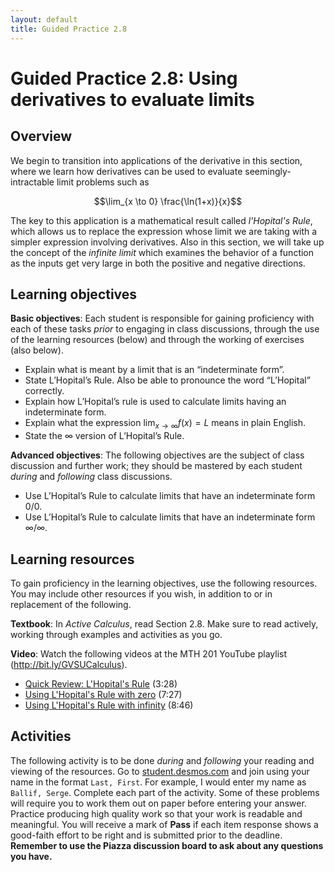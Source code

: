 ```yaml
---
layout: default
title: Guided Practice 2.8
---
```


# Guided Practice 2.8: Using derivatives to evaluate limits

## Overview

We begin to transition into applications of the derivative in this section, where we learn how derivatives can be used to evaluate seemingly-intractable limit problems such as

$$\lim_{x \to 0} \frac{\ln(1+x)}{x}$$

The key to this application is a mathematical result called *l'Hopital's Rule*, which allows us to replace the expression whose limit we are taking with a simpler expression involving derivatives. Also in this section, we will take up the concept of the *infinite limit* which examines the behavior of a function as the inputs get very large in both the positive and negative directions.

## Learning objectives

__Basic objectives__: Each student is responsible for gaining proficiency with each of these tasks _prior_ to engaging in class discussions, through the use of the learning resources (below) and through the working of exercises (also below).

- Explain what is meant by a limit that is an “indeterminate form”.
- State L’Hopital’s Rule. Also be able to pronounce the word “L’Hopital” correctly.
- Explain how L’Hopital’s rule is used to calculate limits having an indeterminate form.
- Explain what the expression $\displaystyle{\lim_{x \to \infty} f(x) = L}$ means in plain English.  
- State the $\infty$ version of L’Hopital’s Rule.

__Advanced objectives__: The following objectives are the subject of class discussion and further work; they should be mastered by each student _during_ and _following_ class discussions.

- Use L’Hopital’s Rule to calculate limits that have an indeterminate form 0/0.
- Use L’Hopital’s Rule to calculate limits that have an indeterminate form $\infty/\infty$.

## Learning resources

To gain proficiency in the learning objectives, use the following resources. You may include other resources if you wish, in addition to or in replacement of the following.

__Textbook__: In _Active Calculus_, read Section 2.8. Make sure to read actively, working through examples and activities as you go.

__Video__: Watch the following videos at the MTH 201 YouTube playlist (http://bit.ly/GVSUCalculus).

- [Quick Review: L'Hopital's Rule](http://www.youtube.com/watch?v=KXGhzie3b8s) (3:28)
- [Using L'Hopital's Rule with zero](http://www.youtube.com/watch?v=flM7qVLdezY) (7:27)
- [Using L'Hopital's Rule with infinity](http://www.youtube.com/watch?v=wXXej6AmEKQ) (8:46)

## Activities

The following activity is to be done _during_ and _following_ your reading and viewing of the resources. Go to [student.desmos.com](https://student.desmos.com/?prepopulateCode=N23CN8) and join using your name in the format `Last, First`. For example, I would enter my name as `Ballif, Serge`. Complete each part of the activity. Some of these problems will require you to work them out on paper before entering your answer. Practice producing high quality work so that your work is readable and meaningful. You will receive a mark of __Pass__ if each item response shows a good-faith effort to be right and is submitted prior to the deadline. __Remember to use the Piazza discussion board to ask about any questions you have.__
